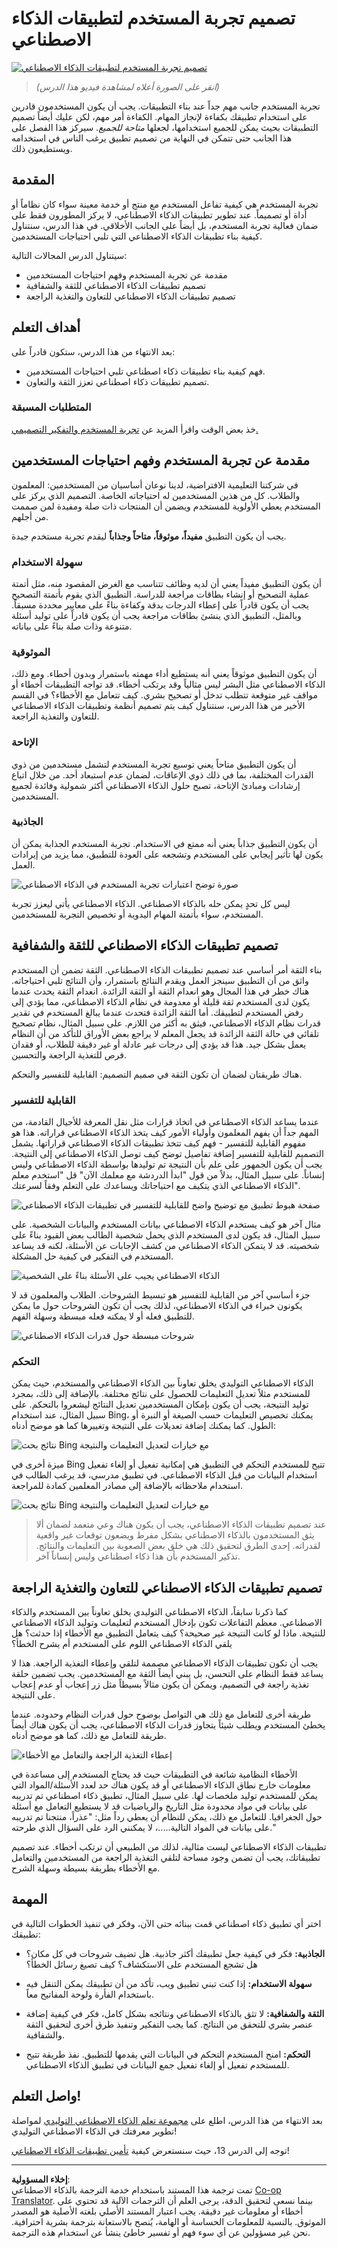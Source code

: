 <!--
CO_OP_TRANSLATOR_METADATA:
{
  "original_hash": "747668e4c53d067369f06e9ec2e6313e",
  "translation_date": "2025-08-26T14:08:02+00:00",
  "source_file": "12-designing-ux-for-ai-applications/README.md",
  "language_code": "ar"
}
-->
# تصميم تجربة المستخدم لتطبيقات الذكاء الاصطناعي

[![تصميم تجربة المستخدم لتطبيقات الذكاء الاصطناعي](../../../translated_images/12-lesson-banner.c53c3c7c802e8f563953ce388f6a987ca493472c724d924b060be470951c53c8.ar.png)](https://aka.ms/gen-ai-lesson12-gh?WT.mc_id=academic-105485-koreyst)

> _(انقر على الصورة أعلاه لمشاهدة فيديو هذا الدرس)_

تجربة المستخدم جانب مهم جداً عند بناء التطبيقات. يجب أن يكون المستخدمون قادرين على استخدام تطبيقك بكفاءة لإنجاز المهام. الكفاءة أمر مهم، لكن عليك أيضاً تصميم التطبيقات بحيث يمكن للجميع استخدامها، لجعلها _متاحة للجميع_. سيركز هذا الفصل على هذا الجانب حتى تتمكن في النهاية من تصميم تطبيق يرغب الناس في استخدامه ويستطيعون ذلك.

## المقدمة

تجربة المستخدم هي كيفية تفاعل المستخدم مع منتج أو خدمة معينة سواء كان نظاماً أو أداة أو تصميماً. عند تطوير تطبيقات الذكاء الاصطناعي، لا يركز المطورون فقط على ضمان فعالية تجربة المستخدم، بل أيضاً على الجانب الأخلاقي. في هذا الدرس، سنتناول كيفية بناء تطبيقات الذكاء الاصطناعي التي تلبي احتياجات المستخدمين.

سيتناول الدرس المجالات التالية:

- مقدمة عن تجربة المستخدم وفهم احتياجات المستخدمين
- تصميم تطبيقات الذكاء الاصطناعي للثقة والشفافية
- تصميم تطبيقات الذكاء الاصطناعي للتعاون والتغذية الراجعة

## أهداف التعلم

بعد الانتهاء من هذا الدرس، ستكون قادراً على:

- فهم كيفية بناء تطبيقات ذكاء اصطناعي تلبي احتياجات المستخدمين.
- تصميم تطبيقات ذكاء اصطناعي تعزز الثقة والتعاون.

### المتطلبات المسبقة

خذ بعض الوقت واقرأ المزيد عن [تجربة المستخدم والتفكير التصميمي.](https://learn.microsoft.com/training/modules/ux-design?WT.mc_id=academic-105485-koreyst)

## مقدمة عن تجربة المستخدم وفهم احتياجات المستخدمين

في شركتنا التعليمية الافتراضية، لدينا نوعان أساسيان من المستخدمين: المعلمون والطلاب. كل من هذين المستخدمين له احتياجاته الخاصة. التصميم الذي يركز على المستخدم يعطي الأولوية للمستخدم ويضمن أن المنتجات ذات صلة ومفيدة لمن صممت من أجلهم.

يجب أن يكون التطبيق **مفيداً، موثوقاً، متاحاً وجذاباً** ليقدم تجربة مستخدم جيدة.

### سهولة الاستخدام

أن يكون التطبيق مفيداً يعني أن لديه وظائف تتناسب مع الغرض المقصود منه، مثل أتمتة عملية التصحيح أو إنشاء بطاقات مراجعة للدراسة. التطبيق الذي يقوم بأتمتة التصحيح يجب أن يكون قادراً على إعطاء الدرجات بدقة وكفاءة بناءً على معايير محددة مسبقاً. وبالمثل، التطبيق الذي ينشئ بطاقات مراجعة يجب أن يكون قادراً على توليد أسئلة متنوعة وذات صلة بناءً على بياناته.

### الموثوقية

أن يكون التطبيق موثوقاً يعني أنه يستطيع أداء مهمته باستمرار وبدون أخطاء. ومع ذلك، الذكاء الاصطناعي مثل البشر ليس مثالياً وقد يرتكب أخطاء. قد تواجه التطبيقات أخطاء أو مواقف غير متوقعة تتطلب تدخل أو تصحيح بشري. كيف تتعامل مع الأخطاء؟ في القسم الأخير من هذا الدرس، سنتناول كيف يتم تصميم أنظمة وتطبيقات الذكاء الاصطناعي للتعاون والتغذية الراجعة.

### الإتاحة

أن يكون التطبيق متاحاً يعني توسيع تجربة المستخدم لتشمل مستخدمين من ذوي القدرات المختلفة، بما في ذلك ذوي الإعاقات، لضمان عدم استبعاد أحد. من خلال اتباع إرشادات ومبادئ الإتاحة، تصبح حلول الذكاء الاصطناعي أكثر شمولية وفائدة لجميع المستخدمين.

### الجاذبية

أن يكون التطبيق جذاباً يعني أنه ممتع في الاستخدام. تجربة المستخدم الجذابة يمكن أن يكون لها تأثير إيجابي على المستخدم وتشجعه على العودة للتطبيق، مما يزيد من إيرادات العمل.

![صورة توضح اعتبارات تجربة المستخدم في الذكاء الاصطناعي](../../../translated_images/uxinai.d5b4ed690f5cefff0c53ffcc01b480cdc1828402e1fdbc980490013a3c50935a.ar.png)

ليس كل تحدٍ يمكن حله بالذكاء الاصطناعي. الذكاء الاصطناعي يأتي ليعزز تجربة المستخدم، سواء بأتمتة المهام اليدوية أو تخصيص التجربة للمستخدمين.

## تصميم تطبيقات الذكاء الاصطناعي للثقة والشفافية

بناء الثقة أمر أساسي عند تصميم تطبيقات الذكاء الاصطناعي. الثقة تضمن أن المستخدم واثق من أن التطبيق سينجز العمل ويقدم النتائج باستمرار، وأن النتائج تلبي احتياجاته. هناك خطر في هذا المجال وهو انعدام الثقة أو الثقة الزائدة. انعدام الثقة يحدث عندما يكون لدى المستخدم ثقة قليلة أو معدومة في نظام الذكاء الاصطناعي، مما يؤدي إلى رفض المستخدم لتطبيقك. أما الثقة الزائدة فتحدث عندما يبالغ المستخدم في تقدير قدرات نظام الذكاء الاصطناعي، فيثق به أكثر من اللازم. على سبيل المثال، نظام تصحيح تلقائي في حالة الثقة الزائدة قد يجعل المعلم لا يراجع بعض الأوراق للتأكد من أن النظام يعمل بشكل جيد. هذا قد يؤدي إلى درجات غير عادلة أو غير دقيقة للطلاب، أو فقدان فرص للتغذية الراجعة والتحسين.

هناك طريقتان لضمان أن تكون الثقة في صميم التصميم: القابلية للتفسير والتحكم.

### القابلية للتفسير

عندما يساعد الذكاء الاصطناعي في اتخاذ قرارات مثل نقل المعرفة للأجيال القادمة، من المهم جداً أن يفهم المعلمون وأولياء الأمور كيف يتخذ الذكاء الاصطناعي قراراته. هذا هو مفهوم القابلية للتفسير - فهم كيف تتخذ تطبيقات الذكاء الاصطناعي قراراتها. يشمل التصميم للقابلية للتفسير إضافة تفاصيل توضح كيف توصل الذكاء الاصطناعي إلى النتيجة. يجب أن يكون الجمهور على علم بأن النتيجة تم توليدها بواسطة الذكاء الاصطناعي وليس إنساناً. على سبيل المثال، بدلاً من قول "ابدأ الدردشة مع معلمك الآن" قل "استخدم معلم الذكاء الاصطناعي الذي يتكيف مع احتياجاتك ويساعدك على التعلم وفقاً لسرعتك".

![صفحة هبوط تطبيق مع توضيح واضح للقابلية للتفسير في تطبيقات الذكاء الاصطناعي](../../../translated_images/explanability-in-ai.134426a96b498fbfdc80c75ae0090aedc0fc97424ae0734fccf7fb00a59a20d9.ar.png)

مثال آخر هو كيف يستخدم الذكاء الاصطناعي بيانات المستخدم والبيانات الشخصية. على سبيل المثال، قد يكون لدى المستخدم الذي يحمل شخصية الطالب بعض القيود بناءً على شخصيته. قد لا يتمكن الذكاء الاصطناعي من كشف الإجابات عن الأسئلة، لكنه قد يساعد المستخدم في التفكير في كيفية حل المشكلة.

![الذكاء الاصطناعي يجيب على الأسئلة بناءً على الشخصية](../../../translated_images/solving-questions.b7dea1604de0cbd2e9c5fa00b1a68a0ed77178a035b94b9213196b9d125d0be8.ar.png)

جزء أساسي آخر من القابلية للتفسير هو تبسيط الشروحات. الطلاب والمعلمون قد لا يكونون خبراء في الذكاء الاصطناعي، لذلك يجب أن تكون الشروحات حول ما يمكن للتطبيق فعله أو لا يمكنه فعله مبسطة وسهلة الفهم.

![شروحات مبسطة حول قدرات الذكاء الاصطناعي](../../../translated_images/simplified-explanations.4679508a406c3621fa22bad4673e717fbff02f8b8d58afcab8cb6f1aa893a82f.ar.png)

### التحكم

الذكاء الاصطناعي التوليدي يخلق تعاوناً بين الذكاء الاصطناعي والمستخدم، حيث يمكن للمستخدم مثلاً تعديل التعليمات للحصول على نتائج مختلفة. بالإضافة إلى ذلك، بمجرد توليد النتيجة، يجب أن يكون بإمكان المستخدمين تعديل النتائج ليشعروا بالتحكم. على سبيل المثال، عند استخدام Bing، يمكنك تخصيص التعليمات حسب الصيغة أو النبرة أو الطول. كما يمكنك إضافة تعديلات على النتيجة وتغييرها كما هو موضح أدناه:

![نتائج بحث Bing مع خيارات لتعديل التعليمات والنتيجة](../../../translated_images/bing1.293ae8527dbe2789b675c8591c9fb3cb1aa2ada75c2877f9aa9edc059f7a8b1c.ar.png)

ميزة أخرى في Bing تتيح للمستخدم التحكم في التطبيق هي إمكانية تفعيل أو إلغاء تفعيل استخدام البيانات من قبل الذكاء الاصطناعي. في تطبيق مدرسي، قد يرغب الطالب في استخدام ملاحظاته بالإضافة إلى مصادر المعلمين كمادة للمراجعة.

![نتائج بحث Bing مع خيارات لتعديل التعليمات والنتيجة](../../../translated_images/bing2.309f4845528a88c28c1c9739fb61d91fd993dc35ebe6fc92c66791fb04fceb4d.ar.png)

> عند تصميم تطبيقات الذكاء الاصطناعي، يجب أن يكون هناك وعي متعمد لضمان ألا يثق المستخدمون بالذكاء الاصطناعي بشكل مفرط ويضعون توقعات غير واقعية لقدراته. إحدى الطرق لتحقيق ذلك هي خلق بعض الصعوبة بين التعليمات والنتائج. تذكير المستخدم بأن هذا ذكاء اصطناعي وليس إنساناً آخر.

## تصميم تطبيقات الذكاء الاصطناعي للتعاون والتغذية الراجعة

كما ذكرنا سابقاً، الذكاء الاصطناعي التوليدي يخلق تعاوناً بين المستخدم والذكاء الاصطناعي. معظم التفاعلات تكون بإدخال المستخدم لتعليمات وتوليد الذكاء الاصطناعي للنتيجة. ماذا لو كانت النتيجة غير صحيحة؟ كيف يتعامل التطبيق مع الأخطاء إذا حدثت؟ هل يلقي الذكاء الاصطناعي اللوم على المستخدم أم يشرح الخطأ؟

يجب أن تكون تطبيقات الذكاء الاصطناعي مصممة لتلقي وإعطاء التغذية الراجعة. هذا لا يساعد فقط النظام على التحسن، بل يبني أيضاً الثقة مع المستخدمين. يجب تضمين حلقة تغذية راجعة في التصميم، ويمكن أن يكون مثالاً بسيطاً مثل زر إعجاب أو عدم إعجاب على النتيجة.

طريقة أخرى للتعامل مع ذلك هي التواصل بوضوح حول قدرات النظام وحدوده. عندما يخطئ المستخدم ويطلب شيئاً يتجاوز قدرات الذكاء الاصطناعي، يجب أن يكون هناك أيضاً طريقة للتعامل مع ذلك، كما هو موضح أدناه.

![إعطاء التغذية الراجعة والتعامل مع الأخطاء](../../../translated_images/feedback-loops.7955c134429a94663443ad74d59044f8dc4ce354577f5b79b4bd2533f2cafc6f.ar.png)

الأخطاء النظامية شائعة في التطبيقات حيث قد يحتاج المستخدم إلى مساعدة في معلومات خارج نطاق الذكاء الاصطناعي أو قد يكون هناك حد لعدد الأسئلة/المواد التي يمكن للمستخدم توليد ملخصات لها. على سبيل المثال، تطبيق ذكاء اصطناعي تم تدريبه على بيانات في مواد محدودة مثل التاريخ والرياضيات قد لا يستطيع التعامل مع أسئلة حول الجغرافيا. للتعامل مع ذلك، يمكن للنظام أن يعطي رداً مثل: "عذراً، منتجنا تم تدريبه على بيانات في المواد التالية.....، لا يمكنني الرد على السؤال الذي طرحته."

تطبيقات الذكاء الاصطناعي ليست مثالية، لذلك من الطبيعي أن ترتكب أخطاء. عند تصميم تطبيقاتك، يجب أن تضمن وجود مساحة لتلقي التغذية الراجعة من المستخدمين والتعامل مع الأخطاء بطريقة بسيطة وسهلة الشرح.

## المهمة

اختر أي تطبيق ذكاء اصطناعي قمت ببنائه حتى الآن، وفكر في تنفيذ الخطوات التالية في تطبيقك:

- **الجاذبية:** فكر في كيفية جعل تطبيقك أكثر جاذبية. هل تضيف شروحات في كل مكان؟ هل تشجع المستخدم على الاستكشاف؟ كيف تصيغ رسائل الخطأ؟

- **سهولة الاستخدام:** إذا كنت تبني تطبيق ويب، تأكد من أن تطبيقك يمكن التنقل فيه باستخدام الفأرة ولوحة المفاتيح معاً.

- **الثقة والشفافية:** لا تثق بالذكاء الاصطناعي ونتائجه بشكل كامل، فكر في كيفية إضافة عنصر بشري للتحقق من النتائج. كما يجب التفكير وتنفيذ طرق أخرى لتحقيق الثقة والشفافية.

- **التحكم:** امنح المستخدم التحكم في البيانات التي يقدمها للتطبيق. نفذ طريقة تتيح للمستخدم تفعيل أو إلغاء تفعيل جمع البيانات في تطبيق الذكاء الاصطناعي.



## واصل التعلم!

بعد الانتهاء من هذا الدرس، اطلع على [مجموعة تعلم الذكاء الاصطناعي التوليدي](https://aka.ms/genai-collection?WT.mc_id=academic-105485-koreyst) لمواصلة تطوير معرفتك في الذكاء الاصطناعي التوليدي!

توجه إلى الدرس 13، حيث سنستعرض كيفية [تأمين تطبيقات الذكاء الاصطناعي](../13-securing-ai-applications/README.md?WT.mc_id=academic-105485-koreyst)!

---

**إخلاء المسؤولية**:  
تمت ترجمة هذا المستند باستخدام خدمة الترجمة بالذكاء الاصطناعي [Co-op Translator](https://github.com/Azure/co-op-translator). بينما نسعى لتحقيق الدقة، يرجى العلم أن الترجمات الآلية قد تحتوي على أخطاء أو معلومات غير دقيقة. يجب اعتبار المستند الأصلي بلغته الأصلية هو المصدر الموثوق. بالنسبة للمعلومات الحساسة أو الهامة، يُنصح بالاستعانة بترجمة بشرية احترافية. نحن غير مسؤولين عن أي سوء فهم أو تفسير خاطئ ينشأ عن استخدام هذه الترجمة.